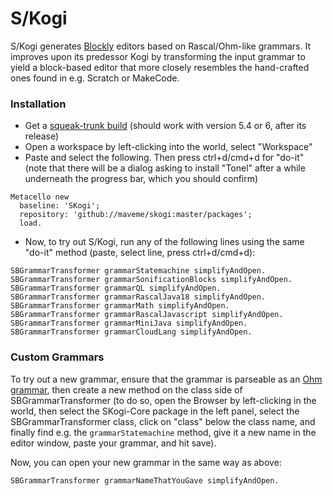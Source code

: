 # S/Kogi

S/Kogi generates [Blockly](https://developers.google.com/blockly/) editors based on Rascal/Ohm-like grammars.
It improves upon its predessor Kogi by transforming the input grammar to yield a block-based editor that more closely resembles the hand-crafted ones found in e.g. Scratch or MakeCode.

### Installation

* Get a [squeak-trunk build](http://files.squeak.org/trunk/) (should work with version 5.4 or 6, after its release)
* Open a workspace by left-clicking into the world, select "Workspace"
* Paste and select the following. Then press ctrl+d/cmd+d for "do-it" (note that there will be a dialog asking to install "Tonel" after a while underneath the progress bar, which you should confirm)
```smalltalk
Metacello new
  baseline: 'SKogi';
  repository: 'github://maveme/skogi:master/packages';
  load.
```
* Now, to try out S/Kogi, run any of the following lines using the same "do-it" method (paste, select line, press ctrl+d/cmd+d):
```smalltalk
SBGrammarTransformer grammarStatemachine simplifyAndOpen.
SBGrammarTransformer grammarSonificationBlocks simplifyAndOpen.
SBGrammarTransformer grammarQL simplifyAndOpen.
SBGrammarTransformer grammarRascalJava18 simplifyAndOpen.
SBGrammarTransformer grammarMath simplifyAndOpen.
SBGrammarTransformer grammarRascalJavascript simplifyAndOpen.
SBGrammarTransformer grammarMiniJava simplifyAndOpen.
SBGrammarTransformer grammarCloudLang simplifyAndOpen.
```

### Custom Grammars

To try out a new grammar, ensure that the grammar is parseable as an [Ohm grammar](https://github.com/harc/ohm/blob/master/doc/syntax-reference.md), then create a new method on the class side of SBGrammarTransformer (to do so, open the Browser by left-clicking in the world, then select the SKogi-Core package in the left panel, select the SBGrammarTransformer class, click on "class" below the class name, and finally find e.g. the `grammarStatemachine` method, give it a new name in the editor window, paste your grammar, and hit save).

Now, you can open your new grammar in the same way as above:
```smalltalk
SBGrammarTransformer grammarNameThatYouGave simplifyAndOpen.
```
